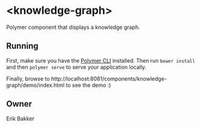 # \<knowledge-graph\>

Polymer component that displays a knowledge graph.

## Running

First, make sure you have the [Polymer CLI](https://www.npmjs.com/package/polymer-cli) installed. Then run `bower install` and then `polymer serve` to serve your application locally.

Finally, browse to http://localhost:8081/components/knowledge-graph/demo/index.html to see the demo :)

## Owner

Erik Bakker
